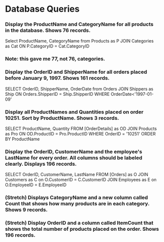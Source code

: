 # Database Queries

### Display the ProductName and CategoryName for all products in the database. Shows 76 records.
Select ProductName, CategoryName from Products as P
JOIN Categories as Cat
ON P.CategoryID = Cat.CategoryID
### Note: this gave me 77, not 76, categories.

### Display the OrderID and ShipperName for all orders placed before January 9, 1997. Shows 161 records.
SELECT OrderID, ShipperName, OrderDate from Orders
JOIN Shippers as Ship
ON Orders.ShipperID = Ship.ShipperID
WHERE OrderDate<'1997-01-09'

### Display all ProductNames and Quantities placed on order 10251. Sort by ProductName. Shows 3 records.
SELECT ProductName, Quantity FROM [OrderDetails] as OD
JOIN Products as Pro
ON OD.ProductID = Pro.ProductID
WHERE OrderID = '10251'
ORDER BY ProductName

### Display the OrderID, CustomerName and the employee's LastName for every order. All columns should be labeled clearly. Displays 196 records.
SELECT OrderID, CustomerName, LastName FROM [Orders] as O
JOIN Customers as C
on O.CustomerID = C.CustomerID
JOIN Employees as E
on O.EmployeeID = E.EmployeeID

### (Stretch)  Displays CategoryName and a new column called Count that shows how many products are in each category. Shows 9 records.

### (Stretch) Display OrderID and a  column called ItemCount that shows the total number of products placed on the order. Shows 196 records. 